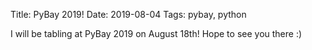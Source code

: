Title: PyBay 2019!
Date: 2019-08-04
Tags: pybay, python

I will be tabling at PyBay 2019 on August 18th! Hope to see you there :)
